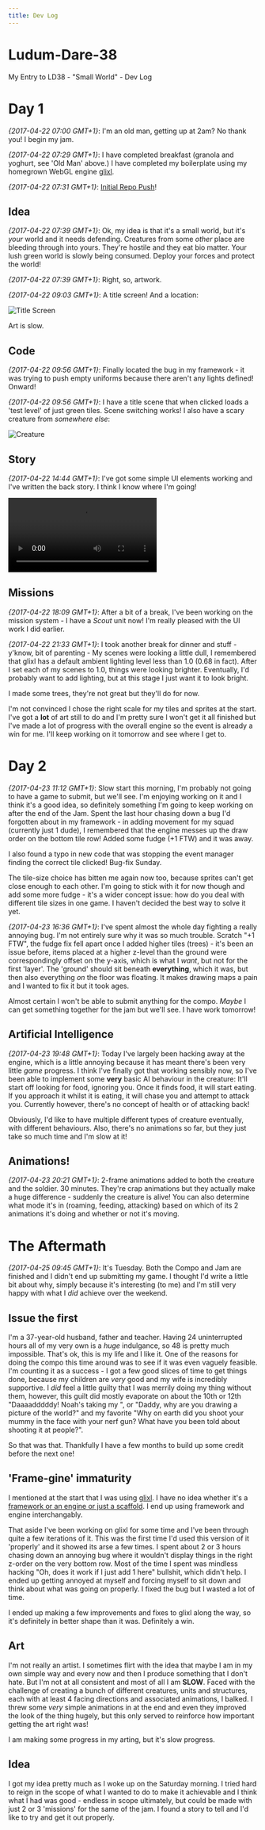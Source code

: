 ```yaml
---
title: Dev Log
---
```


# Ludum-Dare-38
My Entry to LD38 - "Small World" - Dev Log

# Day 1

*{2017-04-22 07:00 GMT+1}*: I'm an old man, getting up at 2am? No thank you! I begin my jam.

*{2017-04-22 07:29 GMT+1}*: I have completed breakfast (granola and yoghurt, see 'Old Man' above.) I have completed my boilerplate using my homegrown WebGL engine [glixl](https://github.com/MalphasWats/glixl).

*{2017-04-22 07:31 GMT+1}*: [Initial Repo Push](https://github.com/MalphasWats/Ludum-Dare-38/tree/gh-pages)!

## Idea

*{2017-04-22 07:39 GMT+1}*: Ok, my idea is that it's a small world, but it's *your* world and it needs defending. Creatures from some *other* place are bleeding through into yours. They're hostile and they eat bio matter. Your lush green world is slowly being consumed. Deploy your forces and protect the world!

*{2017-04-22 07:39 GMT+1}*: Right, so, artwork.

*{2017-04-22 09:03 GMT+1}*: A title screen! And a location:

![Title Screen](images/title.gif)

Art is slow.

## Code

*{2017-04-22 09:56 GMT+1}*: Finally located the bug in my framework - it was trying to push empty uniforms because there aren't any lights defined! Onward!

*{2017-04-22 09:56 GMT+1}*: I have a title scene that when clicked loads a 'test level' of just green tiles. Scene switching works! I also have a scary creature from *somewhere else*:

![Creature](images/creature.png)

## Story

*{2017-04-22 14:44 GMT+1}*: I've got some simple UI elements working and I've written the back story. I think I know where I'm going!

<video src="images/intro.mov" controls>
Sorry, your browser doesn't support embedded videos, 
but don't worry, you can <a href="images/intro.mov">download it</a>.
</video>

## Missions

*{2017-04-22 18:09 GMT+1}*: After a bit of a break, I've been working on the mission system - I have a *Scout* unit now! I'm really pleased with the UI work I did earlier.

*{2017-04-22 21:33 GMT+1}*: I took another break for dinner and stuff - y'know, bit of parenting - My scenes were looking a little dull, I remembered that glixl has a default ambient lighting level less than 1.0 (0.68 in fact). After I set each of my scenes to 1.0, things were looking brighter. Eventually, I'd probably want to add lighting, but at this stage I just want it to look bright. 

I made some trees, they're not great but they'll do for now. 

I'm not convinced I chose the right scale for my tiles and sprites at the start. I've got a **lot** of art still to do and I'm pretty sure I won't get it all finished but I've made a lot of progress with the overall engine so the event is already a win for me. I'll keep working on it tomorrow and see where I get to.


# Day 2

*{2017-04-23 11:12 GMT+1}*: Slow start this morning, I'm probably not going to have a game to submit, but we'll see. I'm enjoying working on it and I think it's a good idea, so definitely something I'm going to keep working on after the end of the Jam. Spent the last hour chasing down a bug I'd forgotten about in my framework - in adding movement for my squad (currently just 1 dude), I remembered that the engine messes up the draw order on the bottom tile row! Added some fudge (+1 FTW) and it was away.

I also found a typo in new code that was stopping the event manager finding the correct tile clicked! Bug-fix Sunday.

The tile-size choice has bitten me again now too, because sprites can't get close enough to each other. I'm going to stick with it for now though and add some more fudge - it's a wider concept issue: how do you deal with different tile sizes in one game. I haven't decided the best way to solve it yet.

*{2017-04-23 16:36 GMT+1}*: I've spent almost the whole day fighting a really annoying bug. I'm not entirely sure why it was so much trouble. Scratch "+1 FTW", the fudge fix fell apart once I added higher tiles (trees) - it's been an issue before, items placed at a higher z-level than the ground were correspondingly offset on the y-axis, which is what I *want*, but not for the first 'layer'. The 'ground' should sit beneath **everything**, which it was, but then also everything *on* the floor was floating. It makes drawing maps a pain and I wanted to fix it but it took ages.

Almost certain I won't be able to submit anything for the compo. *Maybe* I can get something together for the jam but we'll see. I have work tomorrow!

## Artificial Intelligence

*{2017-04-23 19:48 GMT+1}*: Today I've largely been hacking away at the engine, which is a little annoying because it has meant there's been very little *game* progress. I think I've finally got that working sensibly now, so I've been able to implement some **very** basic AI behaviour in the creature: It'll start off looking for food, ignoring you. Once it finds food, it will start eating. If you approach it whilst it is eating, it will chase you and attempt to attack you. Currently however, there's no concept of health or of attacking back!

Obviously, I'd like to have multiple different types of creature eventually, with different behaviours. Also, there's no animations so far, but they just take so much time and I'm slow at it!

## Animations!

*{2017-04-23 20:21 GMT+1}*: 2-frame animations added to both the creature and the soldier. 30 minutes. They're crap animations but they actually make a huge difference - suddenly the creature is alive! You can also determine what mode it's in (roaming, feeding, attacking) based on which of its 2 animations it's doing and whether or not it's moving.

<a id="aftermath"></a>

# The Aftermath

*{2017-04-25 09:45 GMT+1}*: It's Tuesday. Both the Compo and Jam are finished and I didn't end up submitting my game. I thought I'd write a little bit about why, simply because it's interesting (to me) and I'm still very happy with what I *did* achieve over the weekend.

## Issue the first

I'm a 37-year-old husband, father and teacher. Having 24 uninterrupted hours all of my very own is a *huge* indulgance, so 48 is pretty much impossible. That's ok, this is my life and I like it. One of the reasons for doing the compo this time around was to see if it was even vaguely feasible. I'm counting it as a success - I got a few good slices of time to get things done, because my children are *very* good and my wife is incredibly supportive. I *did* feel a little guilty that I was merrily doing my thing without them, however, this guilt did mostly evaporate on about the 10th or 12th "Daaaadddddy! Noah's taking my <thing of most intense focus right now>", or "Daddy, why are you drawing a picture of the world?" and my favorite "Why on earth did you shoot your mummy in the face with your nerf gun? What have you been told about shooting it at people?".

So that was that. Thankfully I have a few months to build up some credit before the next one!

## 'Frame-gine' immaturity

I mentioned at the start that I was using [glixl](https://github.com/MalphasWats/glixl). I have no idea whether it's a [framework or an engine or just a scaffold](https://twitter.com/MalphasWats/status/844832027035680768). I end up using framework and engine interchangably.

That aside I've been working on glixl for some time and I've been through quite a few iterations of it. This was the first time I'd used this version of it 'properly' and it showed its arse a few times. I spent about 2 or 3 hours chasing down an annoying bug where it wouldn't display things in the right z-order on the very bottom row. Most of the time I spent was mindless hacking "Oh, does it work if I just add 1 here" bullshit, which didn't help. I ended up getting annoyed at myself and forcing myself to sit down and think about what was going on properly. I fixed the bug but I wasted a lot of time.

I ended up making a few improvements and fixes to glixl along the way, so it's definitely in better shape than it was. Definitely a win.

## Art

I'm not really an artist. I sometimes flirt with the idea that maybe I am in my own simple way and every now and then I produce something that I don't hate. But I'm not at all consistent and most of all I am **SLOW**. Faced with the challenge of creating a bunch of different creatures, units and structures, each with at least 4 facing directions and associated animations, I balked. I threw some *very* simple animations in at the end and even they improved the look of the thing hugely, but this only served to reinforce how important getting the art right was!

I am making some progress in my arting, but it's slow progress.

## Idea

I got my idea pretty much as I woke up on the Saturday morning. I tried hard to reign in the scope of what I wanted to do to make it achievable and I think what I had was good - endless in scope ultimately, but could be made with just 2 or 3 'missions' for the same of the jam. I found a story to tell and I'd like to try and get it out properly.

